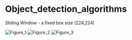# Object_detection_algorithms
Sliding Window - a fixed box size (224,224)



![Figure_1](https://user-images.githubusercontent.com/43790905/115988965-8d6f8080-a5c4-11eb-8e0e-760148bf4547.png)
![Figure_2](https://user-images.githubusercontent.com/43790905/115988966-8ea0ad80-a5c4-11eb-9edc-d6154e4fe0e3.png)
![Figure_3](https://user-images.githubusercontent.com/43790905/115988967-8f394400-a5c4-11eb-8206-89458f242775.png)


